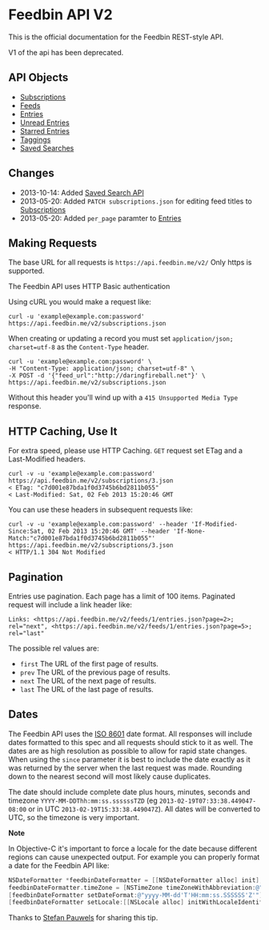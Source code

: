 Feedbin API V2
==============

This is the official documentation for the Feedbin REST-style API.

V1 of the api has been deprecated.

API Objects
-----------

- [Subscriptions](content/subscriptions.md)
- [Feeds](content/feeds.md)
- [Entries](content/entries.md)
- [Unread Entries](content/unread-entries.md)
- [Starred Entries](content/starred-entries.md)
- [Taggings](content/taggings.md)
- [Saved Searches](content/saved-searches.md)

Changes
-------
- 2013-10-14: Added [Saved Search API](content/saved-searches.md)
- 2013-05-20: Added `PATCH subscriptions.json` for editing feed titles to [Subscriptions](content/subscriptions.md#update-subscription)
- 2013-05-20: Added `per_page` paramter to [Entries](content/entries.md)

Making Requests
---------------

The base URL for all requests is `https://api.feedbin.me/v2/` Only https is supported.

The Feedbin API uses HTTP Basic authentication

Using cURL you would make a request like: 

```shell
curl -u 'example@example.com:password' https://api.feedbin.me/v2/subscriptions.json
```

When creating or updating a record you must set `application/json; charset=utf-8` as the `Content-Type` header.

```shell
curl -u 'example@example.com:password' \
-H "Content-Type: application/json; charset=utf-8" \
-X POST -d '{"feed_url":"http://daringfireball.net"}' \
https://api.feedbin.me/v2/subscriptions.json
```

Without this header you'll wind up with a `415 Unsupported Media Type` response.

HTTP Caching, Use It
--------------------
For extra speed, please use HTTP Caching. `GET` request set ETag and a Last-Modified headers. 

```shell
curl -v -u 'example@example.com:password'  https://api.feedbin.me/v2/subscriptions/3.json
< ETag: "c7d001e87bda1f0d3745b6bd2811b055"
< Last-Modified: Sat, 02 Feb 2013 15:20:46 GMT
```

You can use these headers in subsequent requests like:

```shell
curl -v -u 'example@example.com:password' --header 'If-Modified-Since:Sat, 02 Feb 2013 15:20:46 GMT' --header 'If-None-Match:"c7d001e87bda1f0d3745b6bd2811b055"' https://api.feedbin.me/v2/subscriptions/3.json
< HTTP/1.1 304 Not Modified
```

Pagination
----------
Entries use pagination. Each page has a limit of 100 items. Paginated request will include a link header like:

```
Links: <https://api.feedbin.me/v2/feeds/1/entries.json?page=2>; rel="next", <https://api.feedbin.me/v2/feeds/1/entries.json?page=5>; rel="last"
```

The possible rel values are:

- `first` The URL of the first page of results.
- `prev` The URL of the previous page of results.
- `next` The URL of the next page of results.
- `last` The URL of the last page of results.

Dates
-----
The Feedbin API uses the [ISO 8601](http://www.w3.org/TR/NOTE-datetime) date format. All responses will include dates formatted to this spec and all requests should stick to it as well. The dates are as high resolution as possible to allow for rapid state changes. When using the `since` parameter it is best to include the date exactly as it was returned by the server when the last request was made. Rounding down to the nearest second will most likely cause duplicates.

The date should include complete date plus hours, minutes, seconds and timezone `YYYY-MM-DDThh:mm:ss.ssssssTZD` (eg `2013-02-19T07:33:38.449047-08:00` or in UTC `2013-02-19T15:33:38.449047Z`). All dates will be converted to UTC, so the timezone is very important.

**Note**

In Objective-C it's important to force a locale for the date because different regions can cause unexpected output. For example you can properly format a date for the Feedbin API like:

```objectivec
NSDateFormatter *feedbinDateFormatter = [[NSDateFormatter alloc] init];
feedbinDateFormatter.timeZone = [NSTimeZone timeZoneWithAbbreviation:@"GMT"];
[feedbinDateFormatter setDateFormat:@"yyyy-MM-dd'T'HH:mm:ss.SSSSSS'Z'"];
[feedbinDateFormatter setLocale:[[NSLocale alloc] initWithLocaleIdentifier:@"en_US"]];
```

Thanks to [Stefan Pauwels](http://zoziapps.ch/) for sharing this tip.
